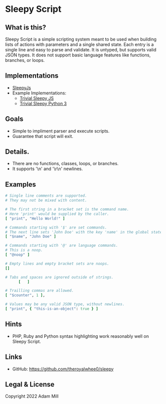 # Sleepy Script


## What is this?
Sleepy Script is a simple scripting system meant to be used when building lists of actions with parameters and a single shared state. Each entry is a single line and easy to parse and validate. It is untyped, but supports valid JSON types. It does not support basic language features like functions, branches, or loops.


## Implementations
- [SleepyJs](https://github.com/theroyalwhee0/sleepy/tree/main/sleepyjs)
- Example Implementations:
  - [Trivial Sleepy JS](https://github.com/theroyalwhee0/sleepy/blob/main/example/implementations/js/trivialsleepy.js)
  - [Trivial Sleepy Python 3](https://github.com/theroyalwhee0/sleepy/blob/main/example/implementations/py/trivialsleepy.py)


## Goals
- Simple to impliment parser and execute scripts.
- Guarantee that script will exit.


## Details.
- There are no functions, classes, loops, or branches.
- It supports '\n' and '\r\n' newlines.


## Examples
```rb
# Single line comments are supported.
# They may not be mixed with content.

# The first string in a bracket set is the command name. 
# Here 'print' would be supplied by the caller.
[ "print", "Hello World!" ]

# Commands starting with '$' are set commands.
# The next line sets 'John Doe' with the key 'name' in the global state.
[ "$name", "John Doe" ]

# Commands starting with '@' are language commands.
# This is a noop.
[ "@noop" ]

# Empty lines and empty bracket sets are noops.
[]

# Tabs and spaces are ignored outside of strings.
      [   ]

# Trailling commas are allowed.
[ "$counter", 1 ],

# Values may be any valid JSON type, without newlines.
[ "print", { "this-is-an-object": true } ]
```


## Hints
- PHP, Ruby and Python syntax highlighting work reasonably well on Sleepy Script.


## Links
- GitHub: https://github.com/theroyalwhee0/sleepy


## Legal & License
Copyright 2022 Adam Mill
